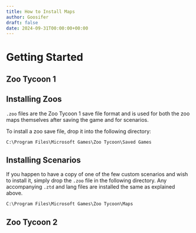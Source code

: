 ```yaml
---
title: How to Install Maps
author: Goosifer
draft: false
date: 2024-09-31T00:00:00+00:00
---
```


# Getting Started

## Zoo Tycoon 1

## Installing Zoos

`.zoo` files are the Zoo Tycoon 1 save file format and is used for both the zoo maps themselves after saving the game and for scenarios.

To install a zoo save file, drop it into the following directory:

`C:\Program Files\Microsoft Games\Zoo Tycoon\Saved Games`

## Installing Scenarios

If you happen to have a copy of one of the few custom scenarios and wish to install it, simply drop the `.zoo` file in the following directory. Any accompanying `.ztd` and lang files are installed the same as explained above.

`C:\Program Files\Microsoft Games\Zoo Tycoon\Maps`

## Zoo Tycoon 2
